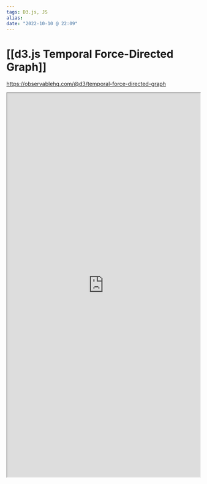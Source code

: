 ```yaml
---
tags: D3.js, JS
alias: 
date: "2022-10-10 @ 22:09"
---
```


# [[d3.js Temporal Force-Directed Graph]]



https://observablehq.com/@d3/temporal-force-directed-graph
<iframe style="width: 100%; height: 1000px; overflow: hidden; background: #FFFF"  src="https://observablehq.com/@d3/temporal-force-directed-graph " width="100" height="100" scrolling="no">Iframes not supported</iframe>

